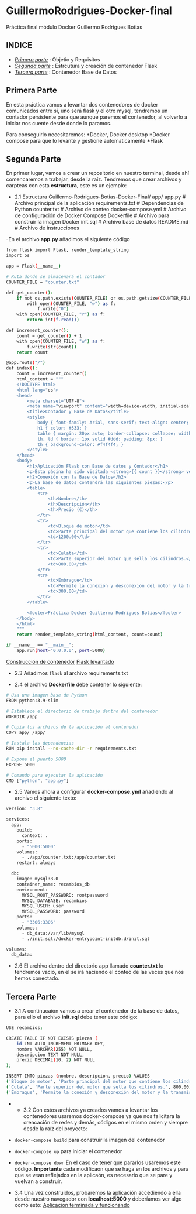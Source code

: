 # GuillermoRodrigues-Docker-final
Práctica final módulo Docker Guillermo Rodrigues Botias

## INDICE

* [*Primera parte*](#primera-parte) : Objetio y Requisitos
* [*Segunda parte*](#segunda-parte) : Estrcutura y creación de contenedor Flask
* [*Tercera parte*](#tercera-parte) : Contenedor Base de Datos

 ## Primera Parte

 En esta práctica vamos a levantar dos contenedores de docker comunicados entre si, uno será flask y el otro mysql, tendremos un contador  persistente para que aunque paremos el contenedor, al volverlo a iniciar nos cuente desde donde lo paramos.

 Para conseguirlo necesitaremos:
 *Docker, Docker desktop
 *Docker compose para que lo levante y gestione automaticamente
 *Flask

 ## Segunda Parte

 En primer lugar, vamos a crear un repositorio en nuestro terminal, desde ahí comencaremos a trabajar, desde la raíz. Tendremos que crear archivos y carpteas con esta **estructura**, este es un ejemplo:

* 2.1 Estructura
 Guillermo-Rodrigues-Botias-Docker-Final/
     app/
         app.py           # Archivo principal de la aplicación
         requirements.txt # Dependencias de Python
         counter.txt      # Archivo de conteo
     docker-compose.yml   # Archivo de configuración de Docker Compose
     Dockerfile           # Archivo para construir la imagen Docker
     init.sql             # Archivo base de datos
     README.md            # Archivo de instrucciones

-En el archivo **app.py** añadimos el siguiente código

```bash
from flask import Flask, render_template_string
import os

app = Flask(__name__)

# Ruta donde se almacenará el contador
COUNTER_FILE = "counter.txt"

def get_counter():
    if not os.path.exists(COUNTER_FILE) or os.path.getsize(COUNTER_FILE) == 0:
        with open(COUNTER_FILE, "w") as f:
            f.write("0")
    with open(COUNTER_FILE, "r") as f:
        return int(f.read())

def increment_counter():
    count = get_counter() + 1
    with open(COUNTER_FILE, "w") as f:
        f.write(str(count))
    return count

@app.route("/")
def index():
    count = increment_counter()
    html_content = """
    <!DOCTYPE html>
    <html lang="es">
    <head>
        <meta charset="UTF-8">
        <meta name="viewport" content="width=device-width, initial-scale=1.0">
        <title>Contador y Base de Datos</title>
        <style>
            body { font-family: Arial, sans-serif; text-align: center; margin-top: 50px; }
            h1 { color: #333; }
            table { margin: 20px auto; border-collapse: collapse; width: 60%; }
            th, td { border: 1px solid #ddd; padding: 8px; }
            th { background-color: #f4f4f4; }
        </style>
    </head>
    <body>
        <h1>Aplicación Flask con Base de datos y Contador</h1>
        <p>Esta página ha sido visitada <strong>{{ count }}</strong> veces.</p>
        <h2>Conexión con la Base de Datos</h2>
        <p>La base de datos contendrá las siguientes piezas:</p>
        <table>
            <tr>
                <th>Nombre</th>
                <th>Descripción</th>
                <th>Precio (€)</th>
            </tr>
            <tr>
                <td>Bloque de motor</td>
                <td>Parte principal del motor que contiene los cilindros.</td>
                <td>1200.00</td>
            </tr>
            <tr>
                <td>Culata</td>
                <td>Parte superior del motor que sella los cilindros.</td>
                <td>800.00</td>
            </tr>
            <tr>
                <td>Embrague</td>
                <td>Permite la conexión y desconexión del motor y la transmisión.</td>
                <td>300.00</td>
            </tr>
        </table>

        <footer>Práctica Docker Guillermo Rodrigues Botias</footer>
    </body>
    </html>
    """
    return render_template_string(html_content, count=count)

if __name__ == "__main__":
    app.run(host="0.0.0.0", port=5000)
```    
[Construcción de contenedor](https://github.com/KeepCodingCloudDevops11/Guillermo-Rodrigues-Botias-Docker-Final/blob/main/images/Construccion%20Flask%201.png)
[Flask levantado](https://github.com/KeepCodingCloudDevops11/Guillermo-Rodrigues-Botias-Docker-Final/blob/main/images/Flask%20levantado.png)

* 2.3 Añadimos ```flask``` al archivo requirements.txt

* 2.4 el archivo **Dockerfile** debe contener lo siguiente:

```bash
# Usa una imagen base de Python
FROM python:3.9-slim

# Establece el directorio de trabajo dentro del contenedor
WORKDIR /app

# Copia los archivos de la aplicación al contenedor
COPY app/ /app/

# Instala las dependencias
RUN pip install --no-cache-dir -r requirements.txt

# Expone el puerto 5000
EXPOSE 5000

# Comando para ejecutar la aplicación
CMD ["python", "app.py"]

```

* 2.5 Vamos ahora a configurar **docker-compose.yml** añadiendo al archivo el siguiente texto:

```bash
version: "3.8"

services:
  app:
    build:
      context: .
    ports:
      - "5000:5000"
    volumes:
      - ./app/counter.txt:/app/counter.txt
    restart: always

  db:
    image: mysql:8.0
    container_name: recambios_db
    environment:
      MYSQL_ROOT_PASSWORD: rootpassword
      MYSQL_DATABASE: recambios
      MYSQL_USER: user
      MYSQL_PASSWORD: password
    ports:
      - "3306:3306"
    volumes:
      - db_data:/var/lib/mysql
      - ./init.sql:/docker-entrypoint-initdb.d/init.sql

volumes:
  db_data:

```

* 2.6 El archivo dentro del directorio app llamado **counter.txt** lo tendremos vacio, en el se irá haciendo el conteo de las veces que nos hemos conectado.

## Tercera Parte

* 3.1 A continucaión vamos a crear el contenedor de la base de datos, para ello el archivo **init.sql** debe tener este código:

```bash
USE recambios;

CREATE TABLE IF NOT EXISTS piezas (
    id INT AUTO_INCREMENT PRIMARY KEY,
    nombre VARCHAR(255) NOT NULL,
    descripcion TEXT NOT NULL,
    precio DECIMAL(10, 2) NOT NULL
);

INSERT INTO piezas (nombre, descripcion, precio) VALUES
('Bloque de motor', 'Parte principal del motor que contiene los cilindros.', 1200.00),
('Culata', 'Parte superior del motor que sella los cilindros.', 800.00),
('Embrague', 'Permite la conexión y desconexión del motor y la transmisión.', 300.00);

```

* * 3.2 Con estos archivos ya creados vamos a levantar los contenedores usaremos docker-compose ya que nos falicitará la creacación de redes y demás, códigos en el mismo orden y siempre desde la raíz del proyecto:

* ```docker-compose build``` para construir la imagen del contenedor
* ```docker-compose up``` para iniciar el contenedor
* ```docker-compose down``` En el caso de tener que pararlos usaremos este código.
**Importante** cada modificaón que se haga en los archivos y para que se vean reflejados en la aplicaón, es necesario que se pare y vuelvan a construir.

* 3.4 Una vez construidos, probaremos la aplicación accediendo a ella desde nuestro navegador con **localhost:5000** y deberíamos ver algo como esto:
[Aplicacion terminada y funcionando](https://github.com/KeepCodingCloudDevops11/Guillermo-Rodrigues-Botias-Docker-Final/blob/main/images/Aplicaion%20funcionando.png)